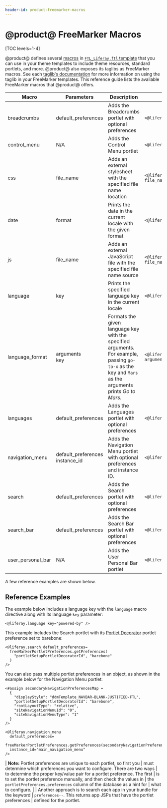 ```yaml
---
header-id: product-freemarker-macros
---
```


# @product@ FreeMarker Macros

[TOC levels=1-4]

@product@ defines several 
[macros](https://freemarker.apache.org/docs/ref_directive_macro.html) in 
[`FTL_Liferay.ftl` template](https://github.com/liferay/liferay-portal/blob/7.2.x/modules/apps/portal-template/portal-template-freemarker/src/main/resources/FTL_liferay.ftl) 
that you can use in your theme templates to include theme resources, standard 
portlets, and more. @product@ also exposes its taglibs as FreeMarker 
macros. See each 
[taglib's documentation](/docs/7-2/reference/-/knowledge_base/r/front-end-taglibs) 
for more information on using the taglib in your FreeMarker templates. This 
reference guide lists the available FreeMarker macros that @product@ offers. 

| Macro | Parameters | Description | Example |
| --- | --- | --- | --- |
| breadcrumbs | default_preferences | Adds the Breadcrumbs portlet with optional preferences | `<@liferay.breadcrumbs />` |
| control_menu | N/A | Adds the Control Menu portlet | `<@liferay.control_menu />` |
| css | file_name | Adds an external stylesheet with the specified file name location | `<@liferay.css file_name="${css_folder}/mycss.css"/>` |
| date | format | Prints the date in the current locale with the given format | `<@liferay.date format="/yyyy/MM/dd/HH/" />` |
| js | file_name | Adds an external JavaScript file with the specified file name source | `<@liferay.js file_name="${javascript_folder}/myJs.js"/>` |
| language | key | Prints the specified language key in the current locale | `<@liferay.language key="last-modified" />` |
| language_format | arguments<br/>key | Formats the given language key with the specified arguments. For example, passing `go-to-x` as the key and `Mars` as the arguments prints *Go to Mars*. | `<@liferay.language_format arguments="${site_name}" key="go-to-x" />` |
| languages | default_preferences | Adds the Languages portlet with optional preferences | `<@liferay.languages />` |
| navigation_menu | default_preferences<br/>instance_id | Adds the Navigation Menu portlet with optional preferences and instance ID. | `<@liferay.navigation_menu />` |
| search | default_preferences | Adds the Search portlet with optional preferences | `<@liferay.search />` |
| search_bar | default_preferences | Adds the Search Bar portlet with optional preferences | `<@liferay.search_bar />` |
| user_personal_bar | N/A | Adds the User Personal Bar portlet | `<@liferay.user_personal_bar />` |

A few reference examples are shown below.

## Reference Examples

The example below includes a language key with the `language` macro directive 
along with its language `key` parameter:

```markup
<@liferay.language key="powered-by" />
```

This example includes the Search portlet with its 
[Portlet Decorator](/docs/7-2/frameworks/-/knowledge_base/f/theming-portlets#portlet-decorators) 
portlet preference set to barebone:

```markup
<@liferay.search default_preferences=
  freeMarkerPortletPreferences.getPreferences(
    "portletSetupPortletDecoratorId", "barebone"
  ) 
/>
```

You can also pass multiple portlet preferences in an object, as shown in the 
example below for the Navigation Menu portlet:

```markup
<#assign secondaryNavigationPreferencesMap = 
  {
    "displayStyle": "ddmTemplate_NAVBAR-BLANK-JUSTIFIED-FTL", 
    "portletSetupPortletDecoratorId": "barebone", 
    "rootLayoutType": "relative", 
    "siteNavigationMenuId": "0", 
    "siteNavigationMenuType": "1"
  } 
/>

<@liferay.navigation_menu
  default_preferences=
  freeMarkerPortletPreferences.getPreferences(secondaryNavigationPreferencesMap)
  instance_id="main_navigation_menu"
/>
```

| **Note:** Portlet preferences are unique to each portlet, so first you 
| must determine which preferences you want to configure. There are two ways 
| to determine the proper key/value pair for a portlet preference. The first 
| is to set the portlet preference manually, and then check the values in 
| the `portletPreferences.preferences` column of the database as a hint for 
| what to configure. 
|
|  Another approach is to search each app in your bundle for the keyword 
|  `preferences--`. This returns app JSPs that have the portlet preferences 
|  defined for the portlet. 
